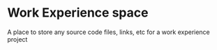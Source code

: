 # Work Experience space

A place to store any source code files, links, etc for a work experience project
